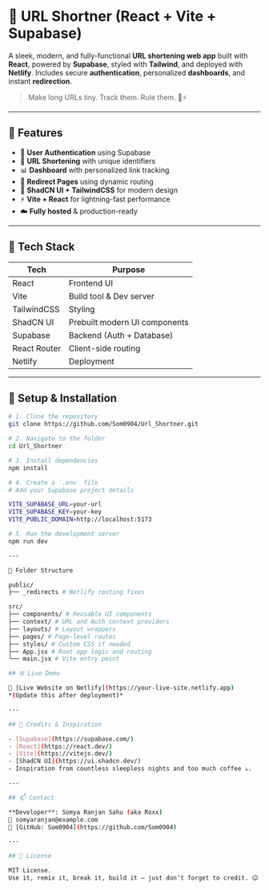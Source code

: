 
# 🔗 URL Shortner (React + Vite + Supabase)

A sleek, modern, and fully-functional **URL shortening web app** built with **React**, powered by **Supabase**, styled with **Tailwind**, and deployed with **Netlify**. Includes secure **authentication**, personalized **dashboards**, and instant **redirection**.

> Make long URLs tiny. Track them. Rule them. 💼⚡

---

## 🚀 Features

- 🔐 **User Authentication** using Supabase
- 🎯 **URL Shortening** with unique identifiers
- 📊 **Dashboard** with personalized link tracking
- 🔄 **Redirect Pages** using dynamic routing
- 🎨 **ShadCN UI + TailwindCSS** for modern design
- ⚡ **Vite + React** for lightning-fast performance
- ☁️ **Fully hosted** & production-ready

---

## 🧱 Tech Stack

| Tech        | Purpose                          |
|-------------|----------------------------------|
| React       | Frontend UI                      |
| Vite        | Build tool & Dev server          |
| TailwindCSS | Styling                          |
| ShadCN UI   | Prebuilt modern UI components    |
| Supabase    | Backend (Auth + Database)        |
| React Router| Client-side routing              |
| Netlify     | Deployment                       |

---

## 🔧 Setup & Installation

```bash
# 1. Clone the repository
git clone https://github.com/Som0904/Url_Shortner.git

# 2. Navigate to the folder
cd Url_Shortner

# 3. Install dependencies
npm install

# 4. Create a `.env` file
# Add your Supabase project details

VITE_SUPABASE_URL=your-url
VITE_SUPABASE_KEY=your-key
VITE_PUBLIC_DOMAIN=http://localhost:5173

# 5. Run the development server
npm run dev

---

📁 Folder Structure

public/
├── _redirects # Netlify routing fixes

src/
├── components/ # Reusable UI components
├── context/ # URL and Auth context providers
├── layouts/ # Layout wrappers
├── pages/ # Page-level routes
├── styles/ # Custom CSS if needed
├── App.jsx # Root app logic and routing
└── main.jsx # Vite entry point

## 🌐 Live Demo

🔗 [Live Website on Netlify](https://your-live-site.netlify.app)  
*(Update this after deployment)*

---

## 🧠 Credits & Inspiration

- [Supabase](https://supabase.com/)
- [React](https://react.dev/)
- [Vite](https://vitejs.dev/)
- [ShadCN UI](https://ui.shadcn.dev/)
- Inspiration from countless sleepless nights and too much coffee ☕.

---

## 📫 Contact

**Developer**: Somya Ranjan Sahu (aka Roxx)  
📧 somyaranjan@example.com  
🐙 [GitHub: Som0904](https://github.com/Som0904)

---

## 📜 License

MIT License.  
Use it, remix it, break it, build it — just don’t forget to credit. 😉